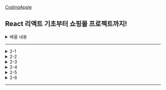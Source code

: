 [CodingApple](https://online.codingapple.com/course/react-basic/)

## React 리액트 기초부터 쇼핑몰 프로젝트까지!
<details>
<summary>배울 내용</summary>

    – class 문법 없이 개발하는 2020스타일 easy-mode 리액트

    – 컴포넌트, Props, State를 이용한 웹앱 개발

    – 리액트로 HTML 모듈화해서 개발하는 법

    – JSX for 반복문, 이벤트 핸들러 등 어떻게 쓰는지 정확히 알려줌

    – 리액트 CLI로 프로젝트 생성, 관리, 빌드하는 법

    – Redux와 context API로 데이터 관리

    – Ajax 등으로 서버 API 요청하는 법 (을 배울 텐데 Ajax가 뭔지 모르니까 그것부터)

    – 라우터로 페이지 나누기

    – 리액트에서 CSS 스타일링 잘하는 법 (styled component, SASS)

    – import/destructuring/arrow function 등 필요한 ES6 문법들

    – 스마트폰에 설치 가능한 Progressive Web App으로 리액트사이트 발행하기

    – (포트폴리오 자랑용) github pages를 이용해 사이트 발행

</details>

-----

<details>
<summary>2-1</summary>

### 쇼핑몰 프로젝트 : 프로젝트 생성 & Bootstrap 설치

npm, nsx install을 사용했을 때 설치가 오래 걸린다면?

```
구글에 'yarn 1' 검색 후 installer 설치 + 컴퓨터 재시작

yarn : npm보다 훨씬 빠른 라이브러리 설치 속도, 안정성을 자랑
       npm install ~~ => yarn add ~~
       npm run start => yarn start
```
새로운 프로젝트 생성
```
작업 폴더를 VScode 에디터로 오픈한 뒤 터미널 오픈
리액트 설치 명령어 입력 npx create-react-app shop
shop이라는 폴더를 VScode 에디터로 오픈한 뒤 코딩 시작~
터미널에서 yarn start 명령어로 미리보기 띄우기
```
CSS 쌩코딩하기 귀찮다? Bootstrap 라이브러리를 설치하자
```
Bootstrap은 원조 라이브러리이고, 리액트에 맞게 변형한 React Bootstrap을 설치
터미널에서 npm install react-bootstrap bootstrap 또는 yarn add react-bootstrap bootstrap

때에 따라 특정 스타일을 사용할 때 Bootstrap CSS 파일을 요구하는 경우가 있음
사이트에 있는 CSS 파일을 index.html 파일의 <head> 태그 안에 복붙!

Bootstarp 설치가 잘 되었는지 테스트 하고싶다
  1. getbootstrap.com 들어간 후 Documentation 탭으로 이동
  2. 원하는 레이아웃을 검색 ex) Button
  3. 그 중에 원하는 버튼의 HTML을 내 App.js에 복붙
  4. 미리보기에서 버튼이 뜬다면 설치 성공
```

</details>

<details>
<summary>2-2</summary>

### 평화로운 쇼핑몰 레이아웃 디자인시간

#### Bootstrap을 이용한 레이아웃 디자인

상단메뉴(Navbar) 만들기
```
1. react bootstrap 공식사이트 Component 메뉴에서 navbar 검색
2. 마음에 드는 navbear의 HTML 예제코드를 복붙
3. import { Navbar } from 'react-bootstrap'; (딸려온 컴포넌트들도 전부 import 해줘야 함)
```
대문(Jumbotron) 만들기
```
navbar와 똑같이 작업 ㄱㄱ 

배경이미지를 넣으려면 
  1. <Jumbotron className="background">
  2. CSS 파일로 가서 .background{} 안에 스타일 작성
  3. src 폴더에 이미지파일을 옮겨서 ./image.jpg
```
상품 레이아웃 만들기
```
상품 이미지를 가로로 3개, 모바일에선 세로 1열로 진열하고 싶다 (가로 3분할)
  Bootstrap 사용하기
  <div className="col-md-4">상품1</div>
  <div className="col-md-4">상품2</div>
  <div className="col-md-4">상품3</div>
```

</details>

<details>
<summary>2-3</summary>

### 코드가 넘나 길어진다면 import / export 사용해보기

데이터바인딩을 하고싶은데 데이터가 너무 길다?
```
import / export 문법으로 변수나 함수나 자료형을 다른 파일로 저장해둔 뒤에 불러오기

data.js에서 App.js 이렇게 변수, 혹은 데이터를 보내려면
   1. 일단 data.js에서] 원하는 데이터를 export 하고
   2. App.js에서는 data.js를 import 하면 됨
   ex)
   (data.js 파일)
   var 중요데이터 = 'Moon';
   export default 중요데이터;
     => 변수명, 함수명, 자료형 전부 배출 가능
        파일마다 export default 라는 키워드는 하나만 사용 가능

   (App.js 파일)
   import 중요데이터 from './data.js';
     => 변수명이라는 부분은 자유롭게 작성 가능
        경로 쓸 때, ./ 라는 것은 현재 경로

여러개의 변수들을 내보내고 싶으면
   ex)
   (data.js 파일)
   var name1 = 'Moon';
   var name2 = 'Kim';
   export default name1, name2;
   (App.js 파일)
   import {name1, name2} from './data.js';
      => 변수명을 자유롭게 작명이 불가능하고 export 했던 변수명 그대로 사용
```
쇼핑몰 데이터를 state로 저장하고 싶은데 너무 길다, 다른 파일로 빼자
```
1. data.js 에 데이터를 저장하고
2. App.js 에 import Data from './data.js';
3. 사용하고 싶은 곳에서 let [shoes, shoes변경] = useState(Data);
```
3개의 상품 데이터를 알맞는 HTML 자리에 데이터바인딩 하기
```
ex)
~~~HTML잔뜩~~~
<div className = "col-md-4">
   <img src = "https://codingapple1.github.io/shop/shoes1.jpg" width = "100%" />
   <h4>{shoes[0].title}</h4>
   <p>{shoes[0].content} & {shoes[0].price}</p>
</div>
~~~shoes[1]~~~
~~~shoes[2]~~~
```

</details>

<details>
<summary>2-4</summary>

### 해설 : 상품목록 Component화 + 반복문

상품 레이아웃 컴포넌트화 하기
```
1. "col-md-4" 라는 div 박스들을 컴포넌트로 만들기
   function Goods(){
      return (
         <div classNmae="col-md-4">
            <h4>{ shoes[0].title }</h4>
            <p>{ shoes[0].content } & { shoes[0].price }</p>
         </div>
      )
   }
2. App(){} 안에 필요한 위치에 <Goods /> 추가
3. shoes라는 변수는 App 컴포넌트에 있고 Goods 컴포넌트에 없으니 props로 전송해주기
   <Goods shoes = {shoes} />

   function Goods(props){
      return (
         <div classNmae="col-md-4">
            <h4>{ props.shoes[0].title }</h4>
            <p>{ props.shoes[0].content } & { props.shoes[0].price }</p>
         </div>
      )
   }
```
각각의 Goods 컴포넌트마다 다른 데이터 전송해주기
```
shoes라는 [{}, {}, {}] 를 전부 다 전송하지 않고 하나의 {} 오브젝트만 각각 전송
   1. <Card shoes={shoes[0]} />
      <Card shoes={shoes[1]} />
      <Card shoes={shoes[2]} />
   2. <h4>{ props.shoes.title }</h4>
      <p>{ props.shoes.content } & { props.shoes.price }</p>
```
Goods 컴포넌트 반복문 돌리기
```
shoes 라는 state 갯수만큼 돌려야하니까 shoes에 map 붙이기
   {
      shoes.map((a, i) => {
      return <Goods shoes = {shoes{i}} />
      });
   }
   => map 반복문 안에는 2개의 파라미터가 들어갈 수 있음 (a, i)
      a는 shoes라는 array에 있던 하나하나의 데이터를 의미
      i는 반복문을 돌면서 1씩 증가하는 정수 (0, 1, 2 ...)
```
상품 이미지들 데이터바인딩 하기
```
1. <img src=”~~~/shoes1.jpg”> 이렇게 하드코딩 되어있는 코드를
2. <img src={ ~~~ shoes반복문돌때마다1,2,3으로변하는변수.jpg} /> 로 변경
   <img src={ 'https://codingapple1.github.io/shop/shoes' + i + '.jpg' } width="100%"/>
   => i는 map 안에 i라는 변수 (0, 1, 2 ...)
3. i라는 변수는 App 컴포넌트가 가지고 있는 변수이기 때문에 props로 전송
   { 
      shoes.map((a,i)=>{
         return <Card shoes={shoes[i]} i={i} />
      });
   }
   <img src={ 'https://codingapple1.github.io/shop/shoes' + (props.i+1) + '.jpg' } width="100%"/>
```

</details>


<details>
<summary>2-5</summary>

### React Router 1 : 셋팅과 기본 라우팅

설치 / 셋팅
```
yarn add ract-router-dom
(index.js 파일)
import { BrowserRouter } from 'react-router-dom';
ReactDOM.render(
   <React.StrictMode>
      <BrowserRouter>
      <App/>
      </BrowserRouter>
   </React.StrictMode>
   document.getElementById('root')
);
   => BrowerRouter는 사이트 방문시 주소에 # 없이 깔끔
   => HashRouter는 사이트 방문시 URL 맨 뒤에 /#/이 붙은 채로 시작
      원래는 브라우저 주소창에 뭔가 페이지를 입력하면 서버에게 특정 페이지 좀 보여달라는 요청이 됨
      하지만 현재는 요청할 서버가 없고 그냥 리액트가 라우팅을 담당 중
      그래서 잘못하면 있지도 않은 페이지를 서버에 요청해서 404 Page Not Found 에러가 뜰 수 있음
      실수로 서버에게 요청하지 않게 하려면 안전하게 # 붙이기
      브라우저 주소창에서 # 뒤에 붙은 것들은 절대 서버로 요청되지 않음
```
라우팅 (페이지 나누기)
```
1. / 여기로 접속하면 메인페이지 보여주기
2. /detail 로 접속하면 상세페이지 보여주기

라우팅을 하려면
   1. 여러가지 태그들 import 
      import { Link, Route, Switch } from 'react-router-dom';
   2. 원하는 곳에 <Route></Route> 태그 작성
   3. <Route> 안에 path와 path 방문 시 보여줄 HTML 작성
      ex)
      <div>
         ~~~HTML잔뜩~~~
         <Route path = "/">
            <div>메인페이지</div>
         <Route>
         <Route path = "/detail">
            <div>상세페이지</div>
         <Route>
      </div>
   4. 브라우저 주소창에
      http://localhost:3000/ 로 접속하면 "메인페이지", 
      http://localhost:3000/detail 로 접속하면 "상세페이지"가 보임
   => 참고로 <Route path = "/어쩌고" component = {Goods}></Route>를 작성하면 /어쩌고 라는 경로로 접속했을 때 Goods 라는 컴포넌트를 보여줌
      
/detail로 접속했는데 왜 상세페이지, 메인페이지 둘 다 보여줘?
   => /detail 이라고 적으면 / 라는 경로도 포함 되어있음
      싫으면 / 경로에 exact 라는 속성을 부여해주면 됨
      ex) 
      <Route exact path="/"> 
         <div>메인페이지에요</div> 
      </Route> 
```

</details>

<details>
<summary>2-6</summary>

### React Router 2 : Link, Switch, history 기능

< Detail > 을 다른 파일에 저장해둔 뒤 App.js까지 import 해오기
```
1. src 폴더 내에 Detail.js 파일을 만들고
2. import React from 'react';
3. function Detail(){ return( ~~~HTML잔뜩~~~ ) };
4. 맨 마지막 줄에 Detail 이라는 함수를 export default Detail
5. (App.js 파일) 
   import Detail from'./Detail.js';
   <Route path = "/detail">
      <Detail/>
   </Route>
```   
Link 태그로 페이지 이동 버튼 만들기
```
상단메뉴(Navbar)로 이동
   <Nav.Link> <Link to = "/">Home</Link> </Nav.Link>
   <Nav.Link> <Link to = "/detail">Detail</Link> </Nav.Link>
   => Link 태그를 사용하고 to 속성을 이용해 경로만 지정해주면 됨
```
다른 방법으로 페이지 이동 기능 만들기
```
1. import {useHistory} from 'react-router-dom';
2. let history = useHistory();
   -> useHistory() : 페이지 이동 내역 + 여러가지 유용한 함수
                     history 라는 변수엔 큰 object{} 자료가 하나 저장되어있음
3. goBack() : 페이지가 뒤로 간다
   <button onClick = { () => { history.goBack() }} >뒤로가기</Button>
4. push() : 커스텀 페이지로 이동하는 기능을 만들고 싶다
   <button onClick = { () => { history.push('/') }} >뒤로가기</button>
```
Switch 컴포넌트에 대해 알아보자
```
Switch : 매치되는 <Route> 들을 전부 보여주지 말고 한 번에 하나만 보여주세요~
   => path = "/:id" : /슬래시 뒤에 모든 문자가 오면 이 Route로 안내해주세요~
      그럼 /detail로 이동하면 (1)<Detail> (2)<div>새로만든route</div> 둘 다 보여줌
      왜냐면 리액트 라우터는 그냥 URL 매치되는 것들 전부 다 보여주니깐
      한 번에 하나의 <Route>만 보여주고 싶다?
      => <Route>들을 위에서 import 해온 <Switch> 태그로 감싸면 됨
         감싸주면 여러 개의 Route가 매칭이 되어도 맨 위의 Route 하나만 보여줌
         이걸 응용하면 / 경로 문제도, exact도 쓰지 않고 해결 가능
```

</details>

-----
